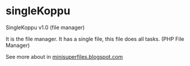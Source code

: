 # singleKoppu
SingleKoppu v1.0 (file manager)

It is the file manager. It has a single file, this file does all tasks.
(PHP File Manager)

<p>See more about in <a target="_blank" href="https://minisuperfiles.blogspot.com" >minisuperfiles.blogspot.com</a></p>